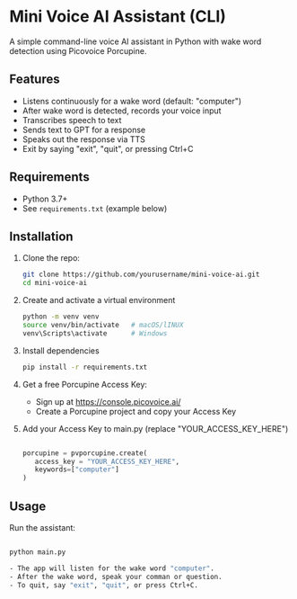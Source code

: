 # Mini Voice AI Assistant (CLI)

A simple command-line voice AI assistant in Python with wake word detection using Picovoice Porcupine.

## Features

- Listens continuously for a wake word (default: "computer")
- After wake word is detected, records your voice input
- Transcribes speech to text
- Sends text to GPT for a response
- Speaks out the response via TTS
- Exit by saying "exit", "quit", or pressing Ctrl+C

## Requirements

- Python 3.7+
- See `requirements.txt` (example below)

## Installation

1. Clone the repo:

   ```bash
   git clone https://github.com/yourusername/mini-voice-ai.git
   cd mini-voice-ai

2. Create and activate a virtual environment

   ```bash
   python -m venv venv
   source venv/bin/activate   # macOS/lINUX
   venv\Scripts\activate      # Windows

3. Install dependencies

   ```bash
   pip install -r requirements.txt

4. Get a free Porcupine Access Key:

   - Sign up at https://console.picovoice.ai/
   - Create a Porcupine project and copy your Access Key

5. Add your Access Key to main.py (replace "YOUR_ACCESS_KEY_HERE")

   ```python

   porcupine = pvporcupine.create(
      access_key = "YOUR_ACCESS_KEY_HERE",
      keywords=["computer"]
   )

## Usage

Run the assistant:

```bash

python main.py

- The app will listen for the wake word "computer".
- After the wake word, speak your comman or question.
- To quit, say "exit", "quit", or press Ctrl+C.
   
